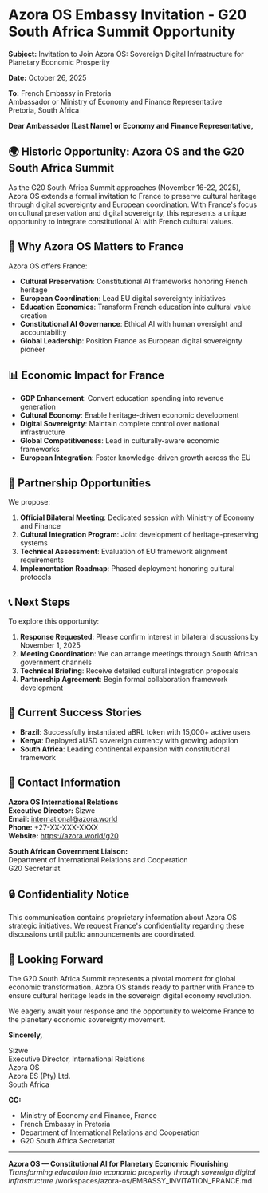# Azora OS Embassy Invitation - G20 South Africa Summit Opportunity

**Subject:** Invitation to Join Azora OS: Sovereign Digital Infrastructure for Planetary Economic Prosperity

**Date:** October 26, 2025

**To:** French Embassy in Pretoria  
Ambassador or Ministry of Economy and Finance Representative  
Pretoria, South Africa

**Dear Ambassador [Last Name] or Economy and Finance Representative,**

## 🌍 Historic Opportunity: Azora OS and the G20 South Africa Summit

As the G20 South Africa Summit approaches (November 16-22, 2025), Azora OS extends a formal invitation to France to preserve cultural heritage through digital sovereignty and European coordination. With France's focus on cultural preservation and digital sovereignty, this represents a unique opportunity to integrate constitutional AI with French cultural values.

## 🎯 Why Azora OS Matters to France

Azora OS offers France:

- **Cultural Preservation**: Constitutional AI frameworks honoring French heritage
- **European Coordination**: Lead EU digital sovereignty initiatives
- **Education Economics**: Transform French education into cultural value creation
- **Constitutional AI Governance**: Ethical AI with human oversight and accountability
- **Global Leadership**: Position France as European digital sovereignty pioneer

## 📊 Economic Impact for France

- **GDP Enhancement**: Convert education spending into revenue generation
- **Cultural Economy**: Enable heritage-driven economic development
- **Digital Sovereignty**: Maintain complete control over national infrastructure
- **Global Competitiveness**: Lead in culturally-aware economic frameworks
- **European Integration**: Foster knowledge-driven growth across the EU

## 🤝 Partnership Opportunities

We propose:

1. **Official Bilateral Meeting**: Dedicated session with Ministry of Economy and Finance
2. **Cultural Integration Program**: Joint development of heritage-preserving systems
3. **Technical Assessment**: Evaluation of EU framework alignment requirements
4. **Implementation Roadmap**: Phased deployment honoring cultural protocols

## 📞 Next Steps

To explore this opportunity:

1. **Response Requested**: Please confirm interest in bilateral discussions by November 1, 2025
2. **Meeting Coordination**: We can arrange meetings through South African government channels
3. **Technical Briefing**: Receive detailed cultural integration proposals
4. **Partnership Agreement**: Begin formal collaboration framework development

## 🌟 Current Success Stories

- **Brazil**: Successfully instantiated aBRL token with 15,000+ active users
- **Kenya**: Deployed aUSD sovereign currency with growing adoption
- **South Africa**: Leading continental expansion with constitutional framework

## 📧 Contact Information

**Azora OS International Relations**  
**Executive Director:** Sizwe  
**Email:** international@azora.world  
**Phone:** +27-XX-XXX-XXXX  
**Website:** https://azora.world/g20

**South African Government Liaison:**  
Department of International Relations and Cooperation  
G20 Secretariat  

## 🔒 Confidentiality Notice

This communication contains proprietary information about Azora OS strategic initiatives. We request France's confidentiality regarding these discussions until public announcements are coordinated.

## 🙏 Looking Forward

The G20 South Africa Summit represents a pivotal moment for global economic transformation. Azora OS stands ready to partner with France to ensure cultural heritage leads in the sovereign digital economy revolution.

We eagerly await your response and the opportunity to welcome France to the planetary economic sovereignty movement.

**Sincerely,**  

Sizwe  
Executive Director, International Relations  
Azora OS  
Azora ES (Pty) Ltd.  
South Africa  

**CC:**  
- Ministry of Economy and Finance, France  
- French Embassy in Pretoria  
- Department of International Relations and Cooperation  
- G20 South Africa Secretariat  

---

**Azora OS — Constitutional AI for Planetary Economic Flourishing**  
*Transforming education into economic prosperity through sovereign digital infrastructure*</content>
<parameter name="filePath">/workspaces/azora-os/EMBASSY_INVITATION_FRANCE.md